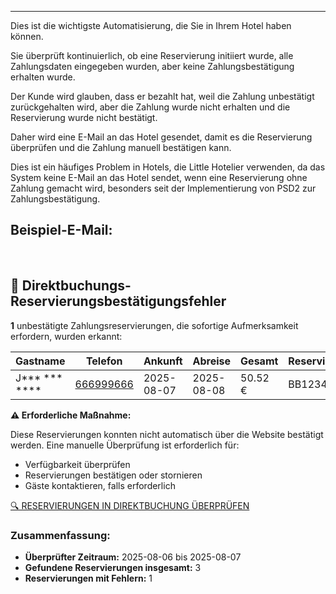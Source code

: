 ---
Dies ist die wichtigste Automatisierung, die Sie in Ihrem Hotel haben können.

Sie überprüft kontinuierlich, ob eine Reservierung initiiert wurde, alle Zahlungsdaten eingegeben wurden, aber keine Zahlungsbestätigung erhalten wurde.

Der Kunde wird glauben, dass er bezahlt hat, weil die Zahlung unbestätigt zurückgehalten wird, aber die Zahlung wurde nicht erhalten und die Reservierung wurde nicht bestätigt.

Daher wird eine E-Mail an das Hotel gesendet, damit es die Reservierung überprüfen und die Zahlung manuell bestätigen kann.

Dies ist ein häufiges Problem in Hotels, die Little Hotelier verwenden, da das System keine E-Mail an das Hotel sendet, wenn eine Reservierung ohne Zahlung gemacht wird, besonders seit der Implementierung von PSD2 zur Zahlungsbestätigung.

## Beispiel-E-Mail:
  
<br>
  
## 🚨 Direktbuchungs-Reservierungsbestätigungsfehler

**1** unbestätigte Zahlungsreservierungen, die sofortige Aufmerksamkeit erfordern, wurden erkannt:

| Gastname | Telefon | Ankunft | Abreise | Gesamt | Reservierungscode |
| --- | --- | --- | --- | --- | --- |
| J*** *** **** | [666999666](tel:666999666 "tel:666999666") | 2025-08-07 | 2025-08-08 | 50.52 € | BB1234512345 |

**⚠️ Erforderliche Maßnahme:**

Diese Reservierungen konnten nicht automatisch über die Website bestätigt werden. Eine manuelle Überprüfung ist erforderlich für:

*   Verfügbarkeit überprüfen
*   Reservierungen bestätigen oder stornieren
*   Gäste kontaktieren, falls erforderlich

[🔍 RESERVIERUNGEN IN DIREKTBUCHUNG ÜBERPRÜFEN](#)

### Zusammenfassung:

*   **Überprüfter Zeitraum:** 2025-08-06 bis 2025-08-07
*   **Gefundene Reservierungen insgesamt:** 3
*   **Reservierungen mit Fehlern:** 1
